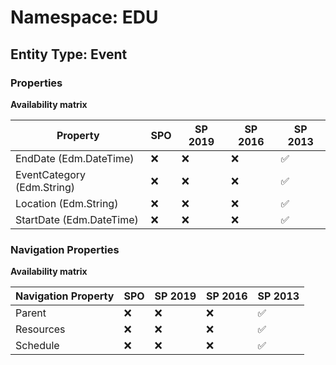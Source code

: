 # Namespace: EDU

## Entity Type: Event

### Properties

**Availability matrix**

Property | SPO | SP 2019 | SP 2016 | SP 2013
----------|-----|---------|---------|--------
EndDate (Edm.DateTime) | ❌ | ❌ | ❌ | ✅
EventCategory (Edm.String) | ❌ | ❌ | ❌ | ✅
Location (Edm.String) | ❌ | ❌ | ❌ | ✅
StartDate (Edm.DateTime) | ❌ | ❌ | ❌ | ✅

### Navigation Properties

**Availability matrix**

Navigation Property | SPO | SP 2019 | SP 2016 | SP 2013
----------|-----|---------|---------|--------
Parent | ❌ | ❌ | ❌ | ✅
Resources | ❌ | ❌ | ❌ | ✅
Schedule | ❌ | ❌ | ❌ | ✅
